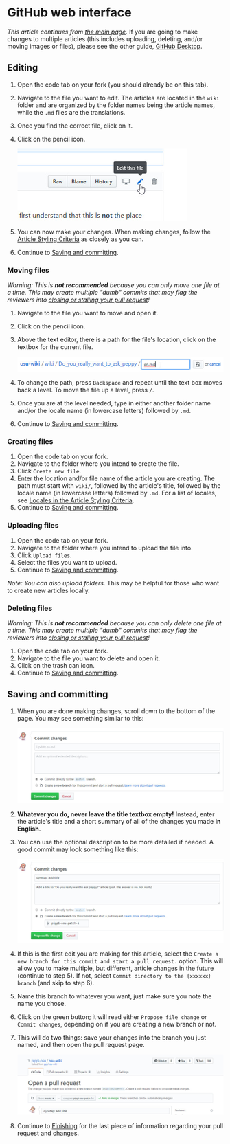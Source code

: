 # GitHub web interface

*This article continues from [the main page](/wiki/osu!_wiki/Contribution_guide).* If you are going to make changes to multiple articles (this includes uploading, deleting, and/or moving images or files), please see the other guide, [GitHub Desktop](/wiki/osu!_wiki/Contribution_guide/GitHub_Desktop).

## Editing

1. Open the code tab on your fork (you should already be on this tab).

2. Navigate to the file you want to edit. The articles are located in the `wiki` folder and are organized by the folder names being the article names, while the `.md` files are the translations.

3. Once you find the correct file, click on it.

4. Click on the pencil icon.

   ![](img/online-editing.jpg "Clicking this pencil icon in GitHub will send you to the web editor")

5. You can now make your changes. When making changes, follow the [Article Styling Criteria](/wiki/ASC) as closely as you can.

6. Continue to [Saving and committing](#saving-and-committing).

### Moving files

*Warning: This is **not recommended** because you can only move one file at a time. This may create multiple "dumb" commits that may flag the reviewers into [closing or stalling your pull request](/wiki/osu!_wiki/Contribution_guide/Common_Issues#someone-told-me-to-use-meaningful-commit-messages!)!*

1. Navigate to the file you want to move and open it.

2. Click on the pencil icon.

3. Above the text editor, there is a path for the file's location, click on the textbox for the current file.

   ![](img/online-move.jpg)

4. To change the path, press `Backspace` and repeat until the text box moves back a level. To move the file up a level, press `/`.

5. Once you are at the level needed, type in either another folder name and/or the locale name (in lowercase letters) followed by `.md`.

6. Continue to [Saving and committing](#saving-and-committing).

### Creating files

1. Open the code tab on your fork.
2. Navigate to the folder where you intend to create the file.
3. Click `Create new file`.
4. Enter the location and/or file name of the article you are creating. The path must start with `wiki/`, followed by the article's title, followed by the locale name (in lowercase letters) followed by `.md`. For a list of locales, see [Locales in the Article Styling Criteria](/wiki/Article_styling_criteria/Formatting#locales).
5. Continue to [Saving and committing](#saving-and-committing).

### Uploading files

1. Open the code tab on your fork.
2. Navigate to the folder where you intend to upload the file into.
3. Click `Upload files`.
4. Select the files you want to upload.
5. Continue to [Saving and committing](#saving-and-committing).

*Note: You can also upload folders.* This may be helpful for those who want to create new articles locally.

### Deleting files

*Warning: This is **not recommended** because you can only delete one file at a time. This may create multiple "dumb" commits that may flag the reviewers into [closing or stalling your pull request](/wiki/osu!_wiki/Contribution_guide/Common_Issues#someone-told-me-to-use-meaningful-commit-messages!)!*

1. Open the code tab on your fork.
2. Navigate to the file you want to delete and open it.
3. Click on the trash can icon.
4. Continue to [Saving and committing](#saving-and-committing).

## Saving and committing

1. When you are done making changes, scroll down to the bottom of the page. You may see something similar to this:

   ![](img/online-commit-changes-empty.jpg "Please don't leave these empty!")

2. **Whatever you do, never leave the title textbox empty!** Instead, enter the article's title and a short summary of all of the changes you made **in English**.

3. You can use the optional description to be more detailed if needed. A good commit may look something like this:

   ![](img/online-commit-changes-filled.jpg "This is okay!")

4. If this is the first edit you are making for this article, select the `Create a new branch for this commit and start a pull request.` option. This will allow you to make multiple, but different, article changes in the future (continue to step 5). If not, select `Commit directory to the {xxxxxx} branch` (and skip to step 6).

5. Name this branch to whatever you want, just make sure you note the name you chose.

6. Click on the green button; it will read either `Propose file change` or `Commit changes`, depending on if you are creating a new branch or not.

7. This will do two things: save your changes into the branch you just named, and then open the pull request page.

   ![](img/pull-request-pippi-osu--osu-wiki.jpg "Don't do anything here (this is the wrong page!)")

8. Continue to [Finishing](/wiki/osu!_wiki/Contribution_guide#finishing) for the last piece of information regarding your pull request and changes.
